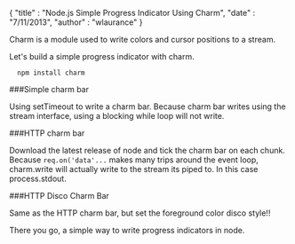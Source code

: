 {
  "title" : "Node.js Simple Progress Indicator Using Charm", 
  "date" : "7/11/2013",
  "author" : "wlaurance"
}

Charm is a module used to write colors and cursor positions to a stream.

Let's build a simple progress indicator with charm.

```
  npm install charm
```

###Simple charm bar

<script src="https://gist.github.com/wlaurance/5980479.js"></script>

Using setTimeout to write a charm bar. Because charm bar writes using
the stream interface, using a blocking while loop will not write.

###HTTP charm bar

<script src="https://gist.github.com/wlaurance/5980708.js"></script>

Download the latest release of node and tick the charm bar on each
chunk. Because `req.on('data'...` makes many trips around the event
loop, charm.write will actually write to the stream its piped to. In
this case process.stdout.

###HTTP Disco Charm Bar

<script src="https://gist.github.com/wlaurance/5980789.js"></script>

Same as the HTTP charm bar, but set the foreground color disco style!!


There you go, a simple way to write progress indicators in node.

